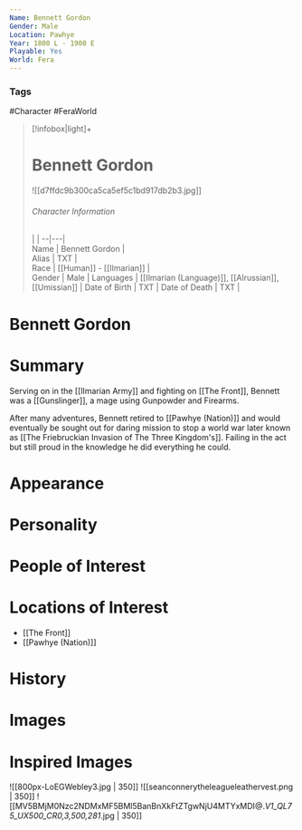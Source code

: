 ```yaml
---
Name: Bennett Gordon  
Gender: Male
Location: Pawhye
Year: 1800 L - 1900 E
Playable: Yes
World: Fera
---
```


### Tags
#Character #FeraWorld 

> [!infobox|light]+  
> # Bennett Gordon  
> ![[d7ffdc9b300ca5ca5ef5c1bd917db2b3.jpg]]
> ###### Character Information
>  |   |
> --|---|  
> Name | Bennett Gordon |  
> Alias | TXT |  
> Race | [[Human]] - [[Ilmarian]] |  
> Gender | Male |
> Languages | [[Ilmarian (Language)]], [[Alrussian]], [[Umissian]] |
> Date of Birth | TXT |
> Date of Death | TXT |

# Bennett Gordon

# Summary
Serving on in the [[Ilmarian Army]] and fighting on [[The Front]], Bennett was a [[Gunslinger]], a mage using Gunpowder and Firearms.

After many adventures, Bennett retired to [[Pawhye (Nation)]] and would eventually be sought out for daring mission to stop a world war later known as [[The Friebruckian Invasion of The Three Kingdom's]]. Failing in the act but still proud in the knowledge he did everything he could.

# Appearance

# Personality

# People of Interest

# Locations of Interest
- [[The Front]]
- [[Pawhye (Nation)]]

# History

# Images

# Inspired Images
![[800px-LoEGWebley3.jpg | 350]]
![[seanconnerytheleagueleathervest.png | 350]]
![[MV5BMjM0Nzc2NDMxMF5BMl5BanBnXkFtZTgwNjU4MTYxMDI@._V1_QL75_UX500_CR0,3,500,281_.jpg | 350]]